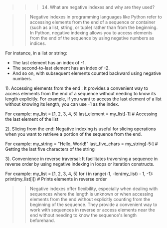 >>> 14. What are negative indexes and why are they used?

>> Negative indexes in programming languages like Python refer to accessing elements from the end of a sequence or container (such as a list, string, or tuple) rather than from the beginning. In Python, negative indexing allows you to access elements from the end of the sequence by using negative numbers as indices.

For instance, in a list or string:

* The last element has an index of -1.
* The second-to-last element has an index of -2.
* And so on, with subsequent elements counted backward using negative numbers.

1). Accessing elements from the end :  It provides a convenient way to access elements from the end of a sequence without needing to know its length explicitly. For example, if you want to access the last element of a list without knowing its length, you can use -1 as the index.

For example:
my_list = [1, 2, 3, 4, 5]
last_element = my_list[-1]  # Accessing the last element of the list

2). Slicing from the end: Negative indexing is useful for slicing operations when you want to retrieve a portion of the sequence from the end. 

For example:
my_string = "Hello, World!"
last_five_chars = my_string[-5:]  # Getting the last five characters of the string

3). Convenience in reverse traversal: It facilitates traversing a sequence in reverse order by using negative indexing in loops or iteration constructs. 

For example:
my_list = [1, 2, 3, 4, 5]
for i in range(-1, -len(my_list) - 1, -1):
    print(my_list[i])  # Prints elements in reverse order

>> Negative indexes offer flexibility, especially when dealing with sequences where the length is unknown or when accessing elements from the end without explicitly counting from the beginning of the sequence. They provide a convenient way to work with sequences in reverse or access elements near the end without needing to know the sequence's length beforehand.


